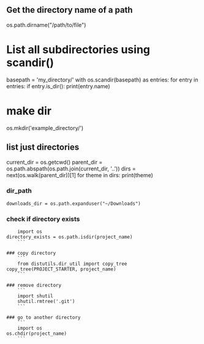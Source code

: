## Get the directory name of a path
os.path.dirname("/path/to/file")


# List all subdirectories using scandir()
basepath = 'my_directory/'
with os.scandir(basepath) as entries:
    for entry in entries:
        if entry.is_dir():
            print(entry.name)

# make dir
os.mkdir('example_directory/')

## list just directories
current_dir = os.getcwd()
parent_dir = os.path.abspath(os.path.join(current_dir, '..'))
dirs = next(os.walk(parent_dir))[1]
for theme in dirs:
    print(theme)


### dir_path

```
downloads_dir = os.path.expanduser("~/Downloads")
```

### check if directory exists

```
    import os
directory_exists = os.path.isdir(project_name)
    ```

### copy directory
    ```
    from distutils.dir_util import copy_tree
copy_tree(PROJECT_STARTER, project_name)
    ```

### remove directory
    ```
    import shutil
    shutil.rmtree('.git')
    ```

### go to another directory
    ```
    import os
os.chdir(project_name)
    ```
